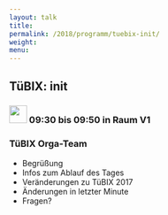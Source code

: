 ```yaml
---
layout: talk
title:
permalink: /2018/programm/tuebix-init/
weight: 
menu:
---
```

## TüBIX: init

### <img height = "32" src="../../../images/talk2.svg"> 09:30 bis 09:50 in Raum V1

### TüBIX Orga-Team

* Begrüßung
* Infos zum Ablauf des Tages
* Veränderungen zu TüBIX 2017
* Änderungen in letzter Minute
* Fragen?
